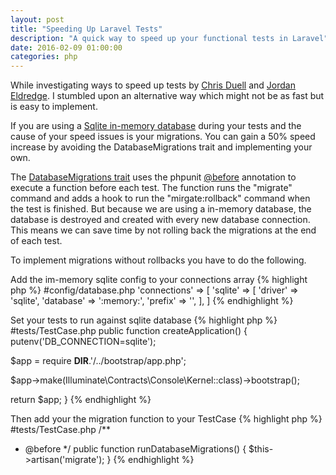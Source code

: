 ```yaml
---
layout: post
title: "Speeding Up Laravel Tests"
description: "A quick way to speed up your functional tests in Laravel"
date: 2016-02-09 01:00:00
categories: php
--- 
```

While investigating ways to speed up tests by [Chris Duell](http://www.chrisduell.com/blog/development/speeding-up-unit-tests-in-php/) 
and [Jordan Eldredge](https://jordaneldredge.com/blog/speed-up-laravel-tests-with-database-transactions/). I stumbled upon an 
alternative way which might not be as fast but is easy to implement.  

If you are using a [Sqlite in-memory database](https://www.sqlite.org/inmemorydb.html) during your tests and the cause of your 
speed issues is your migrations. You can gain a 50% speed increase by avoiding the DatabaseMigrations trait and implementing 
your own.

The [DatabaseMigrations trait](https://github.com/laravel/framework/blob/5.1/src/Illuminate/Foundation/Testing/DatabaseMigrations.php)
uses the phpunit [@before](https://phpunit.de/manual/current/en/appendixes.annotations.html#appendixes.annotations.before)
annotation to execute a function before each test. The function runs the "migrate" command and adds a hook to run the 
"mirgate:rollback" command when the test is finished. But because we are using a in-memory database, the database is destroyed 
and created with every new database connection. This means we can save time by not rolling back the migrations at the end of 
each test.

To implement migrations without rollbacks you have to do the following.

Add the im-memory sqlite config to your connections array
{% highlight php %}
#config/database.php
'connections' => [
  'sqlite' => [
    'driver'   => 'sqlite',
    'database' => ':memory:',
    'prefix'   => '',
  ],
]
{% endhighlight %}

Set your tests to run against sqlite database
{% highlight php %}
#tests/TestCase.php
public function createApplication()
{
  putenv('DB_CONNECTION=sqlite');
  
  $app = require __DIR__.'/../bootstrap/app.php';

  $app->make(Illuminate\Contracts\Console\Kernel::class)->bootstrap();

  return $app;
}
{% endhighlight %}

Then add your the migration function to your TestCase
{% highlight php %}
#tests/TestCase.php
/**
 * @before
 */
public function runDatabaseMigrations()
{
  $this->artisan('migrate');
}
{% endhighlight %}

